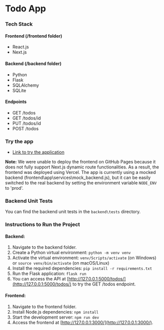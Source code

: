 # Todo App

### Tech Stack

#### Frontend (/frontend folder)
- React.js
- Next.js

#### Backend (/backend folder)
- Python
- Flask
- SQLAlchemy
- SQLite

#### Endpoints
- GET /todos
- GET /todos/id
- PUT /todos/id
- POST /todos

### Try the app
- [Link to try the application](https://todoapp-five-phi.vercel.app/)

**Note:** We were unable to deploy the frontend on GitHub Pages because it does not fully support Next.js dynamic route functionalities. As a result, the frontend was deployed using Vercel. The app is currently using a mocked backend (frontend\app\services\mock_backend.js), but it can be easily switched to the real backend by setting the environment variable `NODE_ENV` to 'prod'.

### Backend Unit Tests
You can find the backend unit tests in the `backend\tests` directory.

### Instructions to Run the Project

#### Backend:
1. Navigate to the backend folder.
2. Create a Python virtual environment: `python -m venv venv`
3. Activate the virtual environment: `venv/Scripts/activate` (on Windows) or `source venv/bin/activate` (on macOS/Linux)
4. Install the required dependencies: `pip install -r requirements.txt`
5. Run the Flask application: `flask run`
6. You can access the API at [http://127.0.0.1:5000/todos/](http://127.0.0.1:5000/todos/) to try the GET /todos endpoint.

#### Frontend:
1. Navigate to the frontend folder.
2. Install Node.js dependencies: `npm install`
3. Start the development server: `npm run dev`
4. Access the frontend at [http://127.0.0.1:3000/](http://127.0.0.1:3000/).
